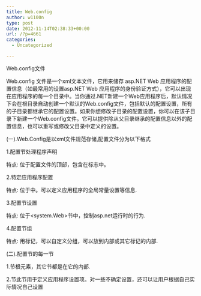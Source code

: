 ```yaml
---
title: ﻿Web.config
author: w1100n
type: post
date: 2012-11-14T02:38:33+00:00
url: /?p=4661
categories:
  - Uncategorized

---
```

Web.config文件
  
Web.config 文件是一个xml文本文件，它用来储存 asp.NET Web 应用程序的配置信息（如最常用的设置asp.NET Web 应用程序的身份验证方式），它可以出现在应用程序的每一个目录中。当你通过.NET新建一个Web应用程序后，默认情况下会在根目录自动创建一个默认的Web.config文件，包括默认的配置设置，所有的子目录都继承它的配置设置。如果你想修改子目录的配置设置，你可以在该子目录下新建一个Web.config文件。它可以提供除从父目录继承的配置信息以外的配置信息，也可以重写或修改父目录中定义的设置。
  
(一).Web.Config是以xml文件规范存储,配置文件分为以下格式
  
1.配置节处理程序声明
  
特点: 位于配置文件的顶部，包含在<configSections>标志中。
  
2.特定应用程序配置
  
特点: 位于<appSetting>中。可以定义应用程序的全局常量设置等信息.
  
3.配置节设置
  
特点: 位于<system.Web>节中，控制asp.net运行时的行为.
  
4.配置节组
  
特点: 用<sectionGroup>标记，可以自定义分组，可以放到<configSections>内部或其它<sectionGroup>标记的内部.
  
(二).配置节的每一节
  
1.<configuration>节根元素，其它节都是在它的内部.
  
2.<appSetting>节此节用于定义应用程序设置项。对一些不确定设置，还可以让用户根据自己实际情况自己设置